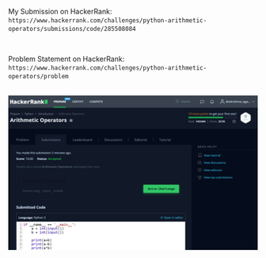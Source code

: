 My Submission on HackerRank: `https://www.hackerrank.com/challenges/python-arithmetic-operators/submissions/code/285508084`

<br>

Problem Statement on HackerRank: `https://www.hackerrank.com/challenges/python-arithmetic-operators/problem`

<br>

<img src= HackerRank.png />